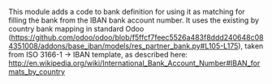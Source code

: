 This module adds a code to bank definition for using it as matching for
filling the bank from the IBAN bank account number. It uses the existing
by country bank mapping in standard Odoo
(<https://github.com/odoo/odoo/blob/f5ffcf7feec5526a483f8ddd240648c084351008/addons/base_iban/models/res_partner_bank.py#L105-L175>),
taken from ISO 3166-1 -\> IBAN template, as described here:
<http://en.wikipedia.org/wiki/International_Bank_Account_Number#IBAN_formats_by_country>

